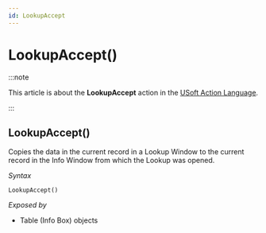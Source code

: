 ```yaml
---
id: LookupAccept
---
```


# LookupAccept()




:::note

This article is about the **LookupAccept** action in the [USoft Action Language](/Task_flow/Action_Language_reference/USoft_Action_Language.md).

:::

## **LookupAccept()**

Copies the data in the current record in a Lookup Window to the current record in the Info Window from which the Lookup was opened.

*Syntax*

```
LookupAccept()
```

*Exposed by*

- Table (Info Box) objects